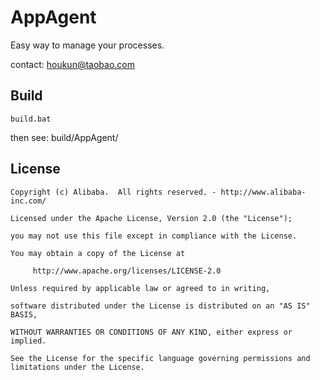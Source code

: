 AppAgent
========

Easy way to manage your processes.

contact: houkun@taobao.com

## Build

```shell
build.bat
```
then see: build/AppAgent/

## License

	Copyright (c) Alibaba.  All rights reserved. - http://www.alibaba-inc.com/

	Licensed under the Apache License, Version 2.0 (the "License");

	you may not use this file except in compliance with the License.

	You may obtain a copy of the License at
 
		 http://www.apache.org/licenses/LICENSE-2.0
 
	Unless required by applicable law or agreed to in writing, 

	software distributed under the License is distributed on an "AS IS" BASIS, 

	WITHOUT WARRANTIES OR CONDITIONS OF ANY KIND, either express or implied.

	See the License for the specific language governing permissions and limitations under the License.
